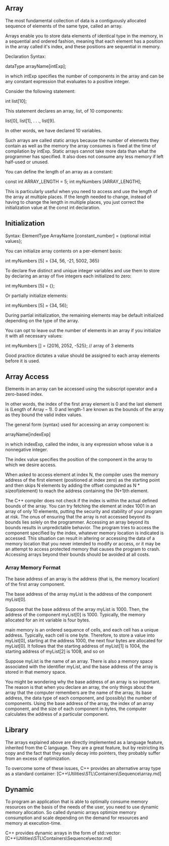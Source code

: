 ## Array

The most fundamental collection of data is a contiguously allocated sequence of elements of the same type, called an array.

Arrays enable you to store data elements of identical type in the memory, in a sequential and ordered fashion, meaning that each element has a position in the array called it's index, and these positions are sequential in memory.

Declaration Syntax:

  dataType arrayName[intExp];

in which intExp specifies the number of components in the array and can be any constant expression that evaluates to a positive integer.

Consider the following statement:

  int list[10];

This statement declares an array, list, of 10 components:

  list[0], list[1], . . ., list[9].

In other words, we have declared 10 variables.

Such arrays are called static arrays because the number of elements they contain as well as the memory the array consumes is fixed at the time of compilation by intExp. Static arrays cannot take more data than what the programmer has specified. It also does not consume any less memory if left half-used or unused.

You can define the length of an array as a constant:

  const int ARRAY_LENGTH = 5;
  int myNumbers [ARRAY_LENGTH];

This is particularly useful when you need to access and use the length of the array at multiple places. If the length needed to change, instead of having to change the length in multiple places, you just correct the initialization value at the const int declaration.



## Initialization

Syntax:
  ElementType ArrayName [constant_number] = {optional initial values};

You can initialize array contents on a per-element basis:

  int myNumbers [5] = {34, 56, -21, 5002, 365}

To declare five distinct and unique integer variables and use them to store by declaring an array of five integers each initialized to zero:

  int myNumbers [5] = {};

Or partially initialize elements:

  int myNumbers [5] = {34, 56};

During partial initialization, the remaining elements may be default initialized depending on the type of the array.

You can opt to leave out the number of elements in an array if you initialize it with all necessary values:

  int myNumbers [] = {2016, 2052, -525}; // array of 3 elements

Good practice dictates a value should be assigned to each array elements before it is used.



## Array Access

Elements in an array can be accessed using the subscript operator and a zero-based index.

In other words, the index of the first array element is 0 and the last element is (Length of Array – 1). 0 and length-1 are known as the bounds of the array as they bound the valid index values.

The general form (syntax) used for accessing an array component is:

  arrayName[indexExp]

in which indexExp, called the index, is any expression whose value is a nonnegative integer.

The index value specifies the position of the component in the array to which we desire access.

When asked to access element at index N, the compiler uses the memory address of the first element (positioned at index zero) as the starting point and then skips N elements by adding the offset computed as N * sizeof(element) to reach the address containing the (N+1)th element.

The C++ compiler does not check if the index is within the actual defined bounds of the array. You can try fetching the element at index 1001 in an array of only 10 elements, putting the security and stability of your program at risk. The onus of ensuring that the array is not accessed beyond its bounds lies solely on the programmer. Accessing an array beyond its bounds results in unpredictable behavior. The program tries to access the component specified by the index, whatever memory location is indicated is accessed. This situation can result in altering or accessing the data of a memory location that you never intended to modify or access, or it may be an attempt to access protected memory that causes the program to crash. Accessing arrays beyond their bounds should be avoided at all costs.



### Array Memory Format

The base address of an array is the address (that is, the memory location) of the first array component.

The base address of the array myList is the address of the component myList[0].

Suppose that the base address of the array myList is 1000. Then, the address of the component myList[0] is 1000. Typically, the memory allocated for an int variable is four bytes.

main memory is an ordered sequence of cells, and each cell has a unique address. Typically, each cell is one byte. Therefore, to store a value into myList[0], starting at the address 1000, the next four bytes are allocated for myList[0]. It follows that the starting address of myList[1] is 1004, the starting address of myList[2] is 1008, and so on

Suppose myList is the name of an array. There is also a memory space associated with the identifier myList, and the base address of the array is stored in that memory space.

You might be wondering why the base address of an array is so important. The reason is that when you declare an array, the only things about the array that the computer remembers are the name of the array, its base address, the data type of each component, and (possibly) the number of components. Using the base address of the array, the index of an array component, and the size of each component in bytes, the computer calculates the address of a particular component.



## Library
The arrays explained above are directly implemented as a language feature, inherited from the C language. They are a great feature, but by restricting its copy and the fact that they easily decay into pointers, they probably suffer from an excess of optimization.

To overcome some of these issues, C++ provides an alternative array type as a standard container:
[C++\Utilities\STL\Containers\Sequence\array.md]



## Dynamic
To program an application that is able to optimally consume memory resources on the basis of the needs of the user, you need to use dynamic memory allocation. So called dynamic arrays optimize memory consumption and scale depending on the demand for resources and memory at execution-time.

C++ provides dynamic arrays in the form of std::vector:
[C++\Utilities\STL\Containers\Sequence\vector.md]
